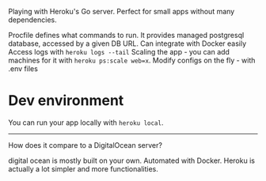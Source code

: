 Playing with Heroku's Go server. Perfect for small apps without many dependencies.



Procfile defines what commands to run.
It provides managed postgresql database, accessed by a given DB URL.
Can integrate with Docker easily
Access logs with `heroku logs --tail`
Scaling the app - you can add machines for it with `heroku ps:scale web=x`.
Modify configs on the fly - with .env files

# Dev environment
You can run your app locally with `heroku local`.

----------
How does it compare to a DigitalOcean server?

digital ocean is mostly built on your own. Automated with Docker. Heroku is actually a lot simpler and more functionalities.